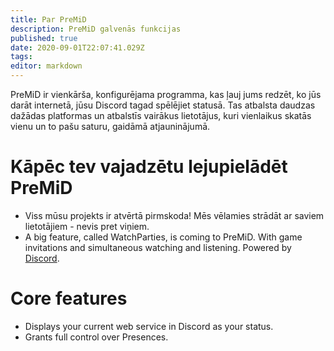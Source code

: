 ```yaml
---
title: Par PreMiD
description: PreMiD galvenās funkcijas
published: true
date: 2020-09-01T22:07:41.029Z
tags:
editor: markdown
---
```


PreMiD ir vienkārša, konfigurējama programma, kas ļauj jums redzēt, ko jūs darāt internetā, jūsu Discord tagad spēlējiet statusā. Tas atbalsta daudzas dažādas platformas un atbalstīs vairākus lietotājus, kuri vienlaikus skatās vienu un to pašu saturu, gaidāmā atjauninājumā.

# Kāpēc tev vajadzētu lejupielādēt PreMiD
- Viss mūsu projekts ir atvērtā pirmskoda! Mēs vēlamies strādāt ar saviem lietotājiem - nevis pret viņiem.
- A big feature, called WatchParties, is coming to PreMiD. With game invitations and simultaneous watching and listening. Powered by [Discord](https://discordapp.com/).

# Core features
- Displays your current web service in Discord as your status.
- Grants full control over Presences.